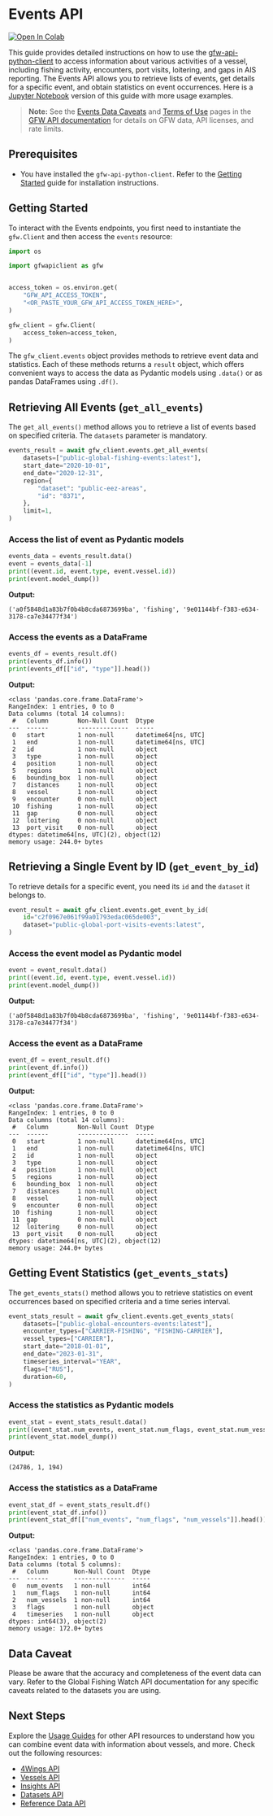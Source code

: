 # Events API

<a href="https://colab.research.google.com/github/GlobalFishingWatch/gfw-api-python-client/blob/develop/notebooks/usage-guides/events-api.ipynb" target="_parent"><img src="https://colab.research.google.com/assets/colab-badge.svg" alt="Open In Colab"/></a>

This guide provides detailed instructions on how to use the [gfw-api-python-client](https://github.com/GlobalFishingWatch/gfw-api-python-client) to access information about various activities of a vessel, including fishing activity, encounters, port visits, loitering, and gaps in AIS reporting. The Events API allows you to retrieve lists of events, get details for a specific event, and obtain statistics on event occurrences. Here is a [Jupyter Notebook](https://github.com/GlobalFishingWatch/gfw-api-python-client/blob/develop/notebooks/usage-guides/events-api.ipynb) version of this guide with more usage examples.

> **Note:** See the [Events Data Caveats](https://globalfishingwatch.org/our-apis/documentation#how-are-the-events-estimated) and [Terms of Use](https://globalfishingwatch.org/our-apis/documentation#terms-of-use) pages in the [GFW API documentation](https://globalfishingwatch.org/our-apis/documentation#introduction) for details on GFW data, API licenses, and rate limits.

## Prerequisites

- You have installed the `gfw-api-python-client`. Refer to the [Getting Started](../getting-started) guide for installation instructions.

## Getting Started

To interact with the Events endpoints, you first need to instantiate the `gfw.Client` and then access the `events` resource:

```python
import os

import gfwapiclient as gfw


access_token = os.environ.get(
    "GFW_API_ACCESS_TOKEN",
    "<OR_PASTE_YOUR_GFW_API_ACCESS_TOKEN_HERE>",
)

gfw_client = gfw.Client(
    access_token=access_token,
)
```

The `gfw_client.events` object provides methods to retrieve event data and statistics. Each of these methods returns a `result` object, which offers convenient ways to access the data as Pydantic models using `.data()` or as pandas DataFrames using `.df()`.

## Retrieving All Events (`get_all_events`)

The `get_all_events()` method allows you to retrieve a list of events based on specified criteria. The `datasets` parameter is mandatory.

```python
events_result = await gfw_client.events.get_all_events(
    datasets=["public-global-fishing-events:latest"],
    start_date="2020-10-01",
    end_date="2020-12-31",
    region={
        "dataset": "public-eez-areas",
        "id": "8371",
    },
    limit=1,
)
```

### Access the list of event as Pydantic models

```python
events_data = events_result.data()
event = events_data[-1]
print((event.id, event.type, event.vessel.id))
print(event.model_dump())
```

**Output:**

```
('a0f5848d1a83b7f0b4b8cda6873699ba', 'fishing', '9e01144bf-f383-e634-3178-ca7e34477f34')
```

### Access the events as a DataFrame

```python
events_df = events_result.df()
print(events_df.info())
print(events_df[["id", "type"]].head())
```

**Output:**

```
<class 'pandas.core.frame.DataFrame'>
RangeIndex: 1 entries, 0 to 0
Data columns (total 14 columns):
 #   Column        Non-Null Count  Dtype
---  ------        --------------  -----
 0   start         1 non-null      datetime64[ns, UTC]
 1   end           1 non-null      datetime64[ns, UTC]
 2   id            1 non-null      object
 3   type          1 non-null      object
 4   position      1 non-null      object
 5   regions       1 non-null      object
 6   bounding_box  1 non-null      object
 7   distances     1 non-null      object
 8   vessel        1 non-null      object
 9   encounter     0 non-null      object
 10  fishing       1 non-null      object
 11  gap           0 non-null      object
 12  loitering     0 non-null      object
 13  port_visit    0 non-null      object
dtypes: datetime64[ns, UTC](2), object(12)
memory usage: 244.0+ bytes
```

## Retrieving a Single Event by ID (`get_event_by_id`)

To retrieve details for a specific event, you need its `id` and the `dataset` it belongs to.

```python
event_result = await gfw_client.events.get_event_by_id(
    id="c2f0967e061f99a01793edac065de003",
    dataset="public-global-port-visits-events:latest",
)
```

### Access the event model as Pydantic model

```python
event = event_result.data()
print((event.id, event.type, event.vessel.id))
print(event.model_dump())
```

**Output:**

```
('a0f5848d1a83b7f0b4b8cda6873699ba', 'fishing', '9e01144bf-f383-e634-3178-ca7e34477f34')
```

### Access the event as a DataFrame

```python
event_df = event_result.df()
print(event_df.info())
print(event_df[["id", "type"]].head())
```

**Output:**

```
<class 'pandas.core.frame.DataFrame'>
RangeIndex: 1 entries, 0 to 0
Data columns (total 14 columns):
 #   Column        Non-Null Count  Dtype
---  ------        --------------  -----
 0   start         1 non-null      datetime64[ns, UTC]
 1   end           1 non-null      datetime64[ns, UTC]
 2   id            1 non-null      object
 3   type          1 non-null      object
 4   position      1 non-null      object
 5   regions       1 non-null      object
 6   bounding_box  1 non-null      object
 7   distances     1 non-null      object
 8   vessel        1 non-null      object
 9   encounter     0 non-null      object
 10  fishing       1 non-null      object
 11  gap           0 non-null      object
 12  loitering     0 non-null      object
 13  port_visit    0 non-null      object
dtypes: datetime64[ns, UTC](2), object(12)
memory usage: 244.0+ bytes
```

## Getting Event Statistics (`get_events_stats`)

The `get_events_stats()` method allows you to retrieve statistics on event occurrences based on specified criteria and a time series interval.

```python
event_stats_result = await gfw_client.events.get_events_stats(
    datasets=["public-global-encounters-events:latest"],
    encounter_types=["CARRIER-FISHING", "FISHING-CARRIER"],
    vessel_types=["CARRIER"],
    start_date="2018-01-01",
    end_date="2023-01-31",
    timeseries_interval="YEAR",
    flags=["RUS"],
    duration=60,
)
```

### Access the statistics as Pydantic models

```python
event_stat = event_stats_result.data()
print((event_stat.num_events, event_stat.num_flags, event_stat.num_vessels))
print(event_stat.model_dump())
```

**Output:**

```
(24786, 1, 194)
```

### Access the statistics as a DataFrame

```python
event_stat_df = event_stats_result.df()
print(event_stat_df.info())
print(event_stat_df[["num_events", "num_flags", "num_vessels"]].head())
```

**Output:**

```
<class 'pandas.core.frame.DataFrame'>
RangeIndex: 1 entries, 0 to 0
Data columns (total 5 columns):
 #   Column       Non-Null Count  Dtype
---  ------       --------------  -----
 0   num_events   1 non-null      int64
 1   num_flags    1 non-null      int64
 2   num_vessels  1 non-null      int64
 3   flags        1 non-null      object
 4   timeseries   1 non-null      object
dtypes: int64(3), object(2)
memory usage: 172.0+ bytes
```

## Data Caveat

Please be aware that the accuracy and completeness of the event data can vary. Refer to the Global Fishing Watch API documentation for any specific caveats related to the datasets you are using.

## Next Steps

Explore the [Usage Guides](index) for other API resources to understand how you can combine event data with information about vessels, and more. Check out the following resources:

- [4Wings API](4wings-api)
- [Vessels API](vessels-api)
- [Insights API](insights-api)
- [Datasets API](datasets-api)
- [Reference Data API](references-data-api)
